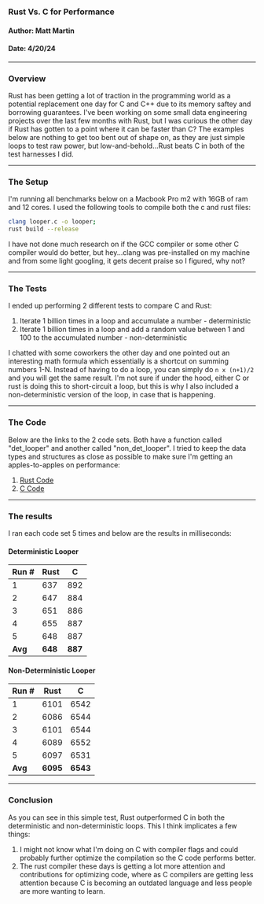 ### Rust Vs. C for Performance  
#### Author: Matt Martin
#### Date: 4/20/24

<hr>
<h3>Overview</h3>
Rust has been getting a lot of traction in the programming world as a potential replacement one day for C and C++ due to its memory saftey and borrowing guarantees. I've been working on some small data engineering projects over the last few months with Rust, but I was curious the other day if Rust has gotten to a point where it can be faster than C? The examples below are nothing to get too bent out of shape on, as they are just simple loops to test raw power, but low-and-behold...Rust beats C in both of the test harnesses I did.

<hr>
<h3>The Setup</h3>
I'm running all benchmarks below on a Macbook Pro m2 with 16GB of ram and 12 cores. I used the following tools to compile both the c and rust files:

```bash
clang looper.c -o looper;
rust build --release
```

I have not done much research on if the GCC compiler or some other C compiler would do better, but hey...clang was pre-installed on my machine and from some light googling, it gets decent praise so I figured, why not?

<hr>
<h3>The Tests</h3>
I ended up performing 2 different tests to compare C and Rust:

1. Iterate 1 billion times in a loop and accumulate a number - deterministic
2. Iterate 1 billion times in a loop and add a random value between 1 and 100 to the accumulated number - non-deterministic

I chatted with some coworkers the other day and one pointed out an interesting math formula which essentially is a shortcut on summing numbers 1-N. Instead of having to do a loop, you can simply do ```n x (n+1)/2``` and you will get the same result. I'm not sure if under the hood, either C or rust is doing this to short-circuit a loop, but this is why I also included a non-deterministic version of the loop, in case that is happening.

<hr>
<h3>The Code</h3>
Below are the links to the 2 code sets. Both have a function called "det_looper" and another called "non_det_looper". I tried to keep the data types and structures as close as possible to make sure I'm getting an apples-to-apples on performance:

1. [Rust Code](./rust_looper/src/main.rs)
2. [C Code](./c_code/looper.c)

<hr>
<h3>The results</h3>
I ran each code set 5 times and below are the results in milliseconds:

<h4>Deterministic Looper</h4>

| Run # | Rust | C |
| ----- | ---- | -- |
| 1     |  637    | 892  |
| 2     |  647    | 884  |
| 3     |  651    | 886 |
| 4     |  655   | 887 |
| 5     |  648    | 887 |
| **Avg**    |   **648**   |  **887**  |

<h4>Non-Deterministic Looper</h4>

| Run # | Rust | C |
| ----- | ---- | -- |
| 1     |  6101    | 6542 |
| 2     |  6086    | 6544  |
| 3     |  6101    | 6544  |
| 4     |  6089    | 6552  |
| 5     |  6097    | 6531  |
| **Avg**    |   **6095**   |  **6543**  |

<hr>
<h3>Conclusion</h3>
As you can see in this simple test, Rust outperformed C in both the deterministic and non-deterministic loops. This I think implicates a few things:

1. I might not know what I'm doing on C with compiler flags and could probably further optimize the compilation so the C code performs better.
2. The rust compiler these days is getting a lot more attention and contributions for optimizing code, where as C compilers are getting less attention because C is becoming an outdated language and less people are more wanting to learn.